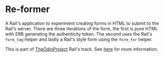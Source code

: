 # Re-former

A Rail's application to experiment creating forms in HTML to submit to the Rail's server. There are three iterations of the form, the first is pure HTML with ERB generating the authenticity token. The second uses the Rail's `form_tag` helper and lastly a Rail's style form using the `form_for` helper.

This is part of [TheOdinProject](http://www.theodinproject.com) Rail's track. See [here](http://www.theodinproject.com/courses/ruby-on-rails/lessons/forms?ref=lc-pb) for more information.